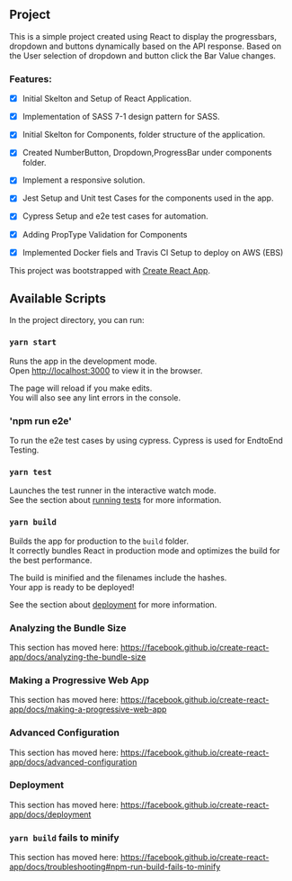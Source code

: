 ## Project

This is a simple project created using React to display the progressbars, dropdown and buttons dynamically based on the API response. 
Based on the User selection of dropdown and button click the Bar Value changes.

### Features:

- [x] Initial Skelton and Setup of React Application.
- [x] Implementation of SASS 7-1 design pattern for SASS.
- [x] Initial Skelton for Components, folder structure of the application.
- [x] Created NumberButton, Dropdown,ProgressBar under components folder.
- [x] Implement a responsive solution.
- [x] Jest Setup and Unit test Cases for the components used in the app.
- [x] Cypress Setup and e2e test cases for automation.
- [x] Adding PropType Validation for Components
- [x] Implemented Docker fiels  and Travis CI Setup to deploy on AWS (EBS)


This project was bootstrapped with [Create React App](https://github.com/facebook/create-react-app).

## Available Scripts

In the project directory, you can run:

### `yarn start`

Runs the app in the development mode.<br />
Open [http://localhost:3000](http://localhost:3000) to view it in the browser.

The page will reload if you make edits.<br />
You will also see any lint errors in the console.

### 'npm run e2e'
To run the e2e test cases by using cypress. Cypress is used for EndtoEnd Testing.

### `yarn test`

Launches the test runner in the interactive watch mode.<br />
See the section about [running tests](https://facebook.github.io/create-react-app/docs/running-tests) for more information.

### `yarn build`

Builds the app for production to the `build` folder.<br />
It correctly bundles React in production mode and optimizes the build for the best performance.

The build is minified and the filenames include the hashes.<br />
Your app is ready to be deployed!

See the section about [deployment](https://facebook.github.io/create-react-app/docs/deployment) for more information.

### Analyzing the Bundle Size

This section has moved here: https://facebook.github.io/create-react-app/docs/analyzing-the-bundle-size

### Making a Progressive Web App

This section has moved here: https://facebook.github.io/create-react-app/docs/making-a-progressive-web-app

### Advanced Configuration

This section has moved here: https://facebook.github.io/create-react-app/docs/advanced-configuration

### Deployment

This section has moved here: https://facebook.github.io/create-react-app/docs/deployment

### `yarn build` fails to minify

This section has moved here: https://facebook.github.io/create-react-app/docs/troubleshooting#npm-run-build-fails-to-minify
